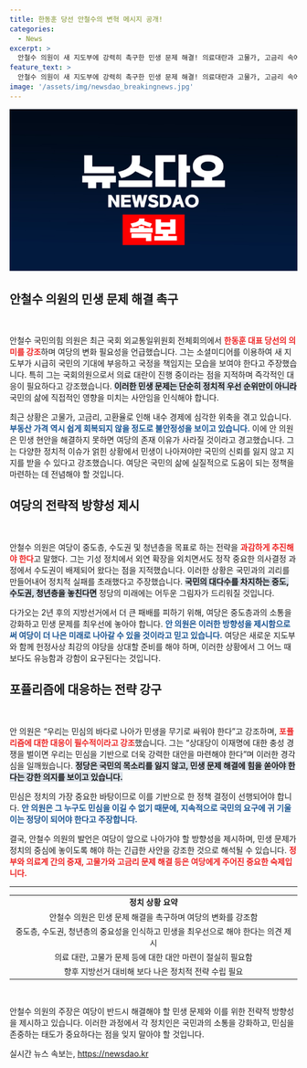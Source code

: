 ```yaml
---
title: 한동훈 당선 안철수의 변혁 메시지 공개!
categories:
  - News
excerpt: >
  안철수 의원이 새 지도부에 강력히 촉구한 민생 문제 해결! 의료대란과 고물가, 고금리 속에서 여당의 위기와 미래를 타개하기 위한 혁신적 전략이 필요하다. 국민의 마음을 사로잡을 변화가 절실하다!
feature_text: >
  안철수 의원이 새 지도부에 강력히 촉구한 민생 문제 해결! 의료대란과 고물가, 고금리 속에서 여당의 위기와 미래를 타개하기 위한 혁신적 전략이 필요하다. 국민의 마음을 사로잡을 변화가 절실하다!
image: '/assets/img/newsdao_breakingnews.jpg'
---
```


<p><img src="/assets/img/newsdao_breakingnews.jpg" alt="firstkoreanews 속보" /></p>

<h2 data-ke-size="size26">안철수 의원의 민생 문제 해결 촉구</h2>

<p data-ke-size="size16">&nbsp;</p>

<p>안철수 국민의힘 의원은 최근 국회 외교통일위원회 전체회의에서 <b><span style="color: #ee2323;">한동훈 대표 당선의 의미를 강조</span></b>하며 여당의 변화 필요성을 언급했습니다. 그는 소셜미디어를 이용하여 새 지도부가 시급히 국민의 기대에 부응하고 국정을 책임지는 모습을 보여야 한다고 주장했습니다. 특히 그는 국회의원으로서 의료 대란이 진행 중이라는 점을 지적하며 즉각적인 대응이 필요하다고 강조했습니다. <b><span style="background-color: #21538527;">이러한 민생 문제는 단순히 정치적 우선 순위만이 아니라</span></b> 국민의 삶에 직접적인 영향을 미치는 사안임을 인식해야 합니다.</p>

<p>최근 상황은 고물가, 고금리, 고환율로 인해 내수 경제에 심각한 위축을 겪고 있습니다. <b><span style="color: #1a5490;">부동산 가격 역시 쉽게 회복되지 않을 정도로 불안정성을 보이고 있습니다.</span></b> 이에 안 의원은 민생 현안을 해결하지 못하면 여당의 존재 이유가 사라질 것이라고 경고했습니다. 그는 다양한 정치적 이슈가 얽힌 상황에서 민생이 나아져야만 국민의 신뢰를 잃지 않고 지지를 받을 수 있다고 강조했습니다. 여당은 국민의 삶에 실질적으로 도움이 되는 정책을 마련하는 데 전념해야 할 것입니다.</p>

<h2 data-ke-size="size26">여당의 전략적 방향성 제시</h2>

<p data-ke-size="size16">&nbsp;</p>

<p>안철수 의원은 여당이 중도층, 수도권 및 청년층을 목표로 하는 전략을 <b><span style="color: #ee2323;">과감하게 추진해야 한다</span></b>고 말했다. 그는 기성 정치에서 외연 확장을 외치면서도 정작 중요한 의사결정 과정에서 수도권이 배제되어 왔다는 점을 지적했습니다. 이러한 상황은 국민과의 괴리를 만들어내어 정치적 실패를 초래했다고 주장했습니다. <b><span style="background-color: #21538527;">국민의 대다수를 차지하는 중도, 수도권, 청년층을 놓친다면</span></b> 정당의 미래에는 어두운 그림자가 드리워질 것입니다.</p>

<p>다가오는 2년 후의 지방선거에서 더 큰 패배를 피하기 위해, 여당은 중도층과의 소통을 강화하고 민생 문제를 최우선에 놓아야 합니다. <b><span style="color: #1a5490;">안 의원은 이러한 방향성을 제시함으로써 여당이 더 나은 미래로 나아갈 수 있을 것이라고 믿고 있습니다.</span></b> 여당은 새로운 지도부와 함께 헌정사상 최강의 야당을 상대할 준비를 해야 하며, 이러한 상황에서 그 어느 때보다도 유능함과 강함이 요구된다는 것입니다.</p>

<h2 data-ke-size="size26">포퓰리즘에 대응하는 전략 강구</h2>

<p data-ke-size="size16">&nbsp;</p>

<p>안 의원은 “우리는 민심의 바다로 나아가 민생을 무기로 싸워야 한다”고 강조하며, <b><span style="color: #ee2323;">포퓰리즘에 대한 대응이 필수적이라고 강조</span></b>했습니다. 그는 “상대당이 이재명에 대한 충성 경쟁을 벌이면 우리는 민심을 기반으로 더욱 강력한 대안을 마련해야 한다”며 이러한 경각심을 일깨웠습니다. <b><span style="background-color: #21538527;">정당은 국민의 목소리를 잃지 않고, 민생 문제 해결에 힘을 쏟아야 한다는 강한 의지를 보이고 있습니다.</span></b></p>

<p>민심은 정치의 가장 중요한 바탕이므로 이를 기반으로 한 정책 결정이 선행되어야 합니다. <b><span style="color: #1a5490;">안 의원은 그 누구도 민심을 이길 수 없기 때문에, 지속적으로 국민의 요구에 귀 기울이는 정당이 되어야 한다고 주장합니다.</span></b> </p>

<p>결국, 안철수 의원의 발언은 여당이 앞으로 나아가야 할 방향성을 제시하며, 민생 문제가 정치의 중심에 놓이도록 해야 하는 긴급한 사안을 강조한 것으로 해석될 수 있습니다. <b><span style="color: #ee2323;">정부와 의료계 간의 중재, 고물가와 고금리 문제 해결 등은 여당에게 주어진 중요한 숙제입니다.</span></b></p>

<hr>

<table style="width:100%; border-collapse: collapse;">
  <tr>
    <td style="text-align: center; height: 17px;"><b>정치 상황 요약</b></td>
  </tr>
  <tr>
    <td style="text-align: center; height: 17px;">안철수 의원은 민생 문제 해결을 촉구하며 여당의 변화를 강조함</td>
  </tr>
  <tr>
    <td style="text-align: center; height: 17px;">중도층, 수도권, 청년층의 중요성을 인식하고 민생을 최우선으로 해야 한다는 의견 제시</td>
  </tr>
  <tr>
    <td style="text-align: center; height: 17px;">의료 대란, 고물가 문제 등에 대한 대안 마련이 절실히 필요함</td>
  </tr>
  <tr>
    <td style="text-align: center; height: 17px;">향후 지방선거 대비해 보다 나은 정치적 전략 수립 필요</td>
  </tr>
</table>

<p data-ke-size="size16">&nbsp;</p>

<p>안철수 의원의 주장은 여당이 반드시 해결해야 할 민생 문제와 이를 위한 전략적 방향성을 제시하고 있습니다. 이러한 과정에서 각 정치인은 국민과의 소통을 강화하고, 민심을 존중하는 태도가 중요하다는 점을 잊지 말아야 할 것입니다.</p>
실시간 뉴스 속보는, <a href="https://newsdao.kr" rel="dofollow">https://newsdao.kr</a>


